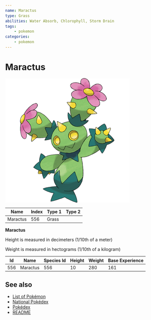 ```yaml
---
name: Maractus
type: Grass
abilities: Water Absorb, Chlorophyll, Storm Drain
tags:
    - pokemon
categories:
    - pokemon
---
```


# Maractus


![Maractus](images/556.png)

| **Name** | **Index** | **Type 1** | **Type 2** |
|----|----|----|----|
| Maractus | 556 | Grass  |  |

**Maractus** 


Height is measured in decimeters (1/10th of a meter)

Weight is measured in hectograms (1/10th of a kilogram)

| **Id** | **Name** | **Species Id** | **Height** | **Weight** | **Base Experience** |
|--------|----------|----------------|------------|------------|---------------------|
| 556 | Maractus | 556 | 10 | 280 | 161 |


## See also

- [List of Pokémon](../pokemon.md)
- [National Pokédex](../national_pokedex.md)
- [Pokédex](../pokedex.md)
- [README](../README.md)

